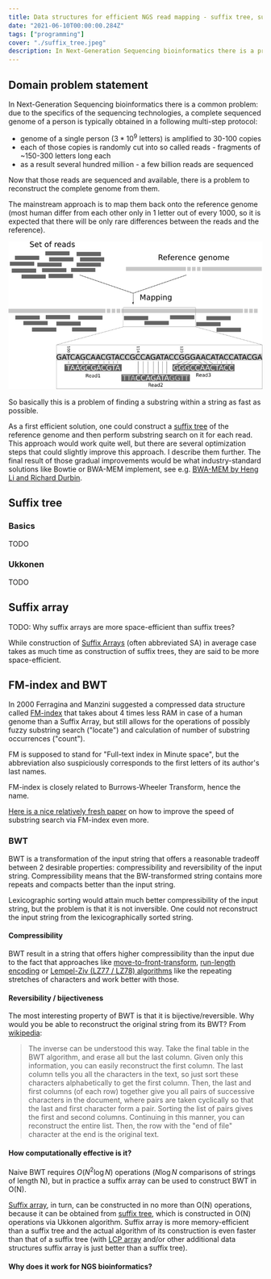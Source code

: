 ```yaml
---
title: Data structures for efficient NGS read mapping - suffix tree, suffix array, BWT, FM-index
date: "2021-06-10T00:00:00.284Z"
tags: ["programming"]
cover: "./suffix_tree.jpeg"
description: In Next-Generation Sequencing bioinformatics there is a problem of mapping so-called reads - short sequences of ~100 nucleotides - onto a full string that contains them - the reference genome. There is a number of clever optimizations to this process, which I consider in this post.
---
```


Domain problem statement
------------------------

In Next-Generation Sequencing bioinformatics there is a common problem: due to the specifics of the sequencing technologies,
a complete sequenced genome of a person is typically obtained in a following multi-step protocol:

 * genome of a single person ($3*10^9$ letters) is amplified to 30-100 copies
 * each of those copies is randomly cut into so called reads - fragments of ~150-300 letters long each
 * as a result several hundred million - a few billion reads are sequenced 

Now that those reads are sequenced and available, there is a problem to reconstruct the complete genome from them.

The mainstream approach is to map them back onto the reference genome (most human differ from each other only in 1 letter
out of every 1000, so it is expected that there will be only rare differences between the reads and the reference).

![Read mapping in NGS](./read_mapping.png)

So basically this is a problem of finding a substring within a string as fast as possible. 

As a first efficient solution, one could construct a [suffix tree](https://en.wikipedia.org/wiki/Suffix_tree) of the reference genome and then perform substring search on it
for each read. This approach would work quite well, but there are several optimization steps that could slightly improve
this approach. I describe them further. The final result of those gradual improvements would be what industry-standard
solutions like Bowtie or BWA-MEM implement, see e.g. [BWA-MEM by Heng Li and Richard Durbin](https://www.ncbi.nlm.nih.gov/pmc/articles/PMC2705234/).


Suffix tree
-----------

### Basics
TODO

### Ukkonen
TODO

Suffix array
------------
TODO: Why suffix arrays are more space-efficient than suffix trees?

While construction of [Suffix Arrays](https://en.wikipedia.org/wiki/Suffix_array) (often abbreviated SA) in average case
takes as much time as construction of suffix trees, they are said to be more space-efficient.

FM-index and BWT
----------------
In 2000 Ferragina and Manzini suggested a compressed data structure called 
[FM-index](https://en.wikipedia.org/wiki/FM-index) that takes about 4 times less RAM in case of a human genome
than a Suffix Array, but still allows for the operations of possibly fuzzy substring search ("locate") and calculation of number 
of substring occurrences ("count").

FM is supposed to stand for "Full-text index in Minute space", but the abbreviation also
suspiciously corresponds to the first letters of its author's last names.

FM-index is closely related to Burrows-Wheeler Transform, hence the name.

[Here is a nice relatively fresh paper](https://academic.oup.com/bioinformatics/article/34/3/416/4160683) on how to improve the
speed of substring search via FM-index even more.

### BWT

BWT is a transformation of the input string that offers a reasonable tradeoff between 2 desirable properties: 
compressibility and reversibility of the input string. Compressibility means that the BW-transformed string contains
more repeats and compacts better than the input string. 

Lexicographic sorting would attain much better compressibility of the input string, but the problem is that it is not inversible. One could not reconstruct the input string from the
lexicographically sorted string.

#### Compressibility

BWT result in a string that offers higher compressibility than the input due to the fact that approaches like 
[move-to-front-transform](https://en.wikipedia.org/wiki/Move-to-front_transform), [run-length encoding](https://en.wikipedia.org/wiki/Run-length_encoding)
or [Lempel-Ziv (LZ77 / LZ78) algorithms](https://en.wikipedia.org/wiki/LZ77_and_LZ78#LZ77) like the repeating stretches of characters and work better with those.


#### Reversibility / bijectiveness

The most interesting property of BWT is that it is bijective/reversible. Why would you be able to reconstruct the original string from its BWT?
From [wikipedia](https://en.wikipedia.org/wiki/Burrows%E2%80%93Wheeler_transform):

> The inverse can be understood this way. Take the final table in the BWT algorithm, and erase all but the last column. Given only this information, you can easily reconstruct the first column. The last column tells you all the characters in the text, so just sort these characters alphabetically to get the first column. Then, the last and first columns (of each row) together give you all pairs of successive characters in the document, where pairs are taken cyclically so that the last and first character form a pair. Sorting the list of pairs gives the first and second columns. Continuing in this manner, you can reconstruct the entire list. Then, the row with the "end of file" character at the end is the original text.

#### How computationally effective is it?

Naive BWT requires $O(N^2 \log N)$ operations ($N \log N$ comparisons of strings of length N), but in practice
a suffix array can be used to construct BWT in O(N). 

[Suffix array](https://en.wikipedia.org/wiki/Suffix_array), in turn, can be constructed in no more than O(N) operations, because it can be
obtained from [suffix tree](https://en.wikipedia.org/wiki/Suffix_tree), which is constructed in O(N) operations via Ukkonen algorithm. Suffix array
is more memory-efficient than a suffix tree and the actual algorithm of its construction is even
faster than that of a suffix tree (with [LCP array](https://en.wikipedia.org/wiki/LCP_array) and/or other additional data structures suffix array is just better
than a suffix tree).

#### Why does it work for NGS bioinformatics?

